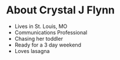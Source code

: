 # About Crystal J Flynn
- Lives in St. Louis, MO
- Communications Professional
 - Chasing her toddler
- Ready for a 3 day weekend
- Loves lasagna
